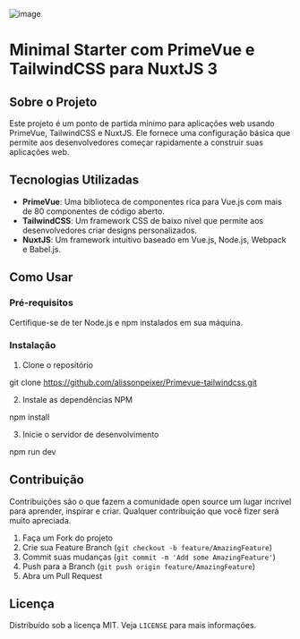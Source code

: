 ![image](https://github.com/alissonpeixer/primevue-tailwindcss/assets/48291580/c6f2a95c-3fb1-421b-bad3-eb57d03969cd)
# Minimal Starter com PrimeVue e TailwindCSS para NuxtJS 3

## Sobre o Projeto

Este projeto é um ponto de partida mínimo para aplicações web usando PrimeVue, TailwindCSS e NuxtJS. Ele fornece uma configuração básica que permite aos desenvolvedores começar rapidamente a construir suas aplicações web.

## Tecnologias Utilizadas

- **PrimeVue**: Uma biblioteca de componentes rica para Vue.js com mais de 80 componentes de código aberto.
- **TailwindCSS**: Um framework CSS de baixo nível que permite aos desenvolvedores criar designs personalizados.
- **NuxtJS**: Um framework intuitivo baseado em Vue.js, Node.js, Webpack e Babel.js.

## Como Usar

### Pré-requisitos

Certifique-se de ter Node.js e npm instalados em sua máquina.

### Instalação

1. Clone o repositório

git clone https://github.com/alissonpeixer/Primevue-tailwindcss.git

2. Instale as dependências NPM

npm install

3. Inicie o servidor de desenvolvimento

npm run dev


## Contribuição

Contribuições são o que fazem a comunidade open source um lugar incrível para aprender, inspirar e criar. Qualquer contribuição que você fizer será muito apreciada.

1. Faça um Fork do projeto
2. Crie sua Feature Branch (`git checkout -b feature/AmazingFeature`)
3. Commit suas mudanças (`git commit -m 'Add some AmazingFeature'`)
4. Push para a Branch (`git push origin feature/AmazingFeature`)
5. Abra um Pull Request

## Licença

Distribuído sob a licença MIT. Veja `LICENSE` para mais informações.
